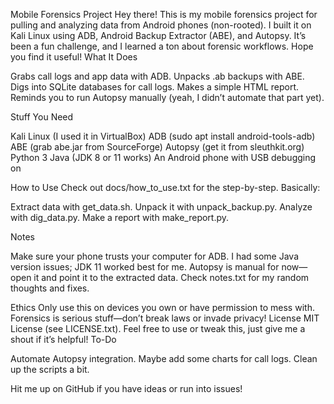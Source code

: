 Mobile Forensics Project
Hey there! This is my mobile forensics project for pulling and analyzing data from Android phones (non-rooted). I built it on Kali Linux using ADB, Android Backup Extractor (ABE), and Autopsy. It’s been a fun challenge, and I learned a ton about forensic workflows. Hope you find it useful!
What It Does

Grabs call logs and app data with ADB.
Unpacks .ab backups with ABE.
Digs into SQLite databases for call logs.
Makes a simple HTML report.
Reminds you to run Autopsy manually (yeah, I didn’t automate that part yet).

Stuff You Need

Kali Linux (I used it in VirtualBox)
ADB (sudo apt install android-tools-adb)
ABE (grab abe.jar from SourceForge)
Autopsy (get it from sleuthkit.org)
Python 3
Java (JDK 8 or 11 works)
An Android phone with USB debugging on

How to Use
Check out docs/how_to_use.txt for the step-by-step. Basically:

Extract data with get_data.sh.
Unpack it with unpack_backup.py.
Analyze with dig_data.py.
Make a report with make_report.py.

Notes

Make sure your phone trusts your computer for ADB.
I had some Java version issues; JDK 11 worked best for me.
Autopsy is manual for now—open it and point it to the extracted data.
Check notes.txt for my random thoughts and fixes.

Ethics
Only use this on devices you own or have permission to mess with. Forensics is serious stuff—don’t break laws or invade privacy!
License
MIT License (see LICENSE.txt). Feel free to use or tweak this, just give me a shout if it’s helpful!
To-Do

Automate Autopsy integration.
Maybe add some charts for call logs.
Clean up the scripts a bit.

Hit me up on GitHub if you have ideas or run into issues!

